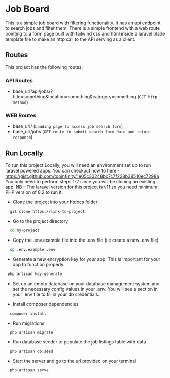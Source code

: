 
# Job Board

This is a simple job board with filtering functionality.
It has an api endpoint to search jobs and filter them. There is a simple frontend with a web route pointing to a form page built with tailwind css and html inside a laravel blade template file to make an http call to the API serving as a client.
## Routes
This project has the following routes:
### API Routes
- base_url/api/jobs/?title=something&location=something&category=something (`GET http method`)
### WEB Routes
- base_url/ (`Landing page to access job search form`)
- base_url/jobs (`GET route to submit search form data and return response`)
## Run Locally
To run this project Locally, you will need an environment set up to run laravel powered apps. You can checkout how to here - https://gist.github.com/tooinfinity/1e05c33248bc7c7f228b38510ec7298a
You only need to perform steps 1-2 since you will be cloning an existing app.
NB - The laravel version for this project is v11 so you need minimum PHP version of 8.2 to run it.

- Clone the project into your htdocs folder

```bash
  git clone https://link-to-project
```

- Go to the project directory

```bash
  cd my-project
```
- Copy the .env.example file into the .env file (i.e create a new .env file)
```bash
  cp .env.example .env
```
- Generate a new encryption key for your app. This is important for your app to function properly.
```bash
 php artisan key:generate
```
- Set up an empty database on your database management system and set the necessary config values in your .env. You will see a section in your .env file to fill in your db credentials.

- Install composer dependencies

```bash
  composer install
```

- Run migrations

```bash
  php artisan migrate
```
- Run database seeder to populate the job listings table with data

```bash
  php artisan db:seed
```

- Start the server and go to the url provided on your terminal.

```bash
  php artisan serve
```
